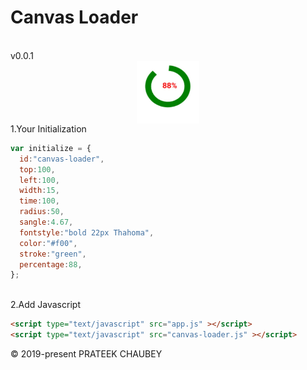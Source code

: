 
<h1>Canvas Loader</h1><br>
v0.0.1
<br>
<center><img align='center' height="100px" width="100px"   src="img.png" /></center>
1.Your Initialization
<div class="code" >

```js
var initialize = {
  id:"canvas-loader",
  top:100,
  left:100,
  width:15,
  time:100,
  radius:50,
  sangle:4.67,
  fontstyle:"bold 22px Thahoma",
  color:"#f00",
  stroke:"green",
  percentage:88,
};
```

</div>
<br>
2.Add Javascript
<br>
<div class="code" >

```html
<script type="text/javascript" src="app.js" ></script>
<script type="text/javascript" src="canvas-loader.js" ></script>
```

&copy; 2019-present PRATEEK CHAUBEY
<br><br>
